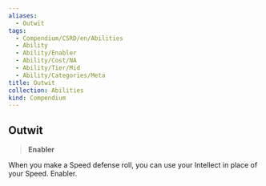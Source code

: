 ```yaml
---
aliases:
  - Outwit
tags:
  - Compendium/CSRD/en/Abilities
  - Ability
  - Ability/Enabler
  - Ability/Cost/NA
  - Ability/Tier/Mid
  - Ability/Categories/Meta
title: Outwit
collection: Abilities
kind: Compendium
---
```

## Outwit  
>**Enabler**
  
When you make a Speed defense roll, you can use your Intellect in place of your Speed. Enabler.